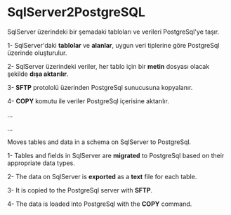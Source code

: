 # SqlServer2PostgreSQL

SqlServer üzerindeki bir şemadaki tabloları ve verileri PostgreSql'ye taşır.

1- SqlServer'daki **tablolar** ve **alanlar**, uygun veri tiplerine göre PostgreSql üzerinde oluşturulur.

2- SqlServer üzerindeki veriler, her tablo için bir **metin** dosyası olacak şekilde **dışa aktarılır**.

3- **SFTP** protololü üzerinden PostgreSql sunucusuna kopyalanır.

4- **COPY** komutu ile veriler PostgreSql içerisine aktarılır.

...

...

Moves tables and data in a schema on SqlServer to PostgreSql.

1- Tables and fields in SqlServer are **migrated** to PostgreSql based on their appropriate data types.

2- The data on SqlServer is **exported** as a **text** file for each table.

3- It is copied to the PostgreSql server with **SFTP**.

4- The data is loaded into PostgreSql with the **COPY** command.
